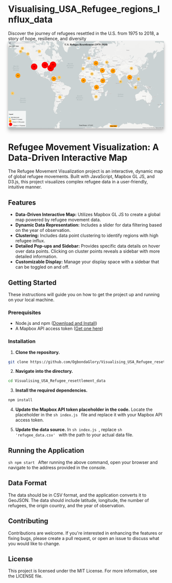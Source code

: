 # Visualising_USA_Refugee_regions_Influx_data
 Discover the journey of refugees resettled in the U.S. from 1975 to 2018, a story of hope, resilience, and diversity
<img src="./USREFUGEES.png" alt="Visualising_USA_Refugee_regions_Influx_data" title="Screenshot of the Immersive Data Visualisation Application" style="box-shadow: 0 8px 12px rgba(0, 0, 0, 0.2), 0 2px 6px rgba(0, 0, 0, 0.16);">

# Refugee Movement Visualization: A Data-Driven Interactive Map

The Refugee Movement Visualization project is an interactive, dynamic map of global refugee movements. Built with JavaScript, Mapbox GL JS, and D3.js, this project visualizes complex refugee data in a user-friendly, intuitive manner.

## Features

- **Data-Driven Interactive Map:** Utilizes Mapbox GL JS to create a global map powered by refugee movement data.
- **Dynamic Data Representation:** Includes a slider for data filtering based on the year of observation.
- **Clustering:** Includes data point clustering to identify regions with high refugee influx.
- **Detailed Pop-ups and Sidebar:** Provides specific data details on hover over data points. Clicking on cluster points reveals a sidebar with more detailed information.
- **Customizable Display:** Manage your display space with a sidebar that can be toggled on and off.

## Getting Started

These instructions will guide you on how to get the project up and running on your local machine.

### Prerequisites

- Node.js and npm ([Download and Install](https://nodejs.org/))
- A Mapbox API access token ([Get one here](https://account.mapbox.com/))

### Installation

1. **Clone the repository.**
```sh
git clone https://github.com/OgbondaGlory/Visualising_USA_Refugee_resettlement_data.git
```
2. **Navigate into the directory.**
```sh 
cd Visualising_USA_Refugee_resettlement_data 
```

3. **Install the required dependencies.** 
```sh 
npm install
```
4. **Update the Mapbox API token placeholder in the code.**
Locate the placeholder in the ```sh index.js ``` file and replace it with your Mapbox API access token.

5. **Update the data source.**
In ```sh index.js ```, replace ```sh 'refugee_data.csv' ``` with the path to your actual data file.

## Running the Application
```sh npm start ```
After running the above command, open your browser and navigate to the address provided in the console.

## Data Format
The data should be in CSV format, and the application converts it to GeoJSON. The data should include latitude, longitude, the number of refugees, the origin country, and the year of observation.

## Contributing
Contributions are welcome. If you're interested in enhancing the features or fixing bugs, please create a pull request, or open an issue to discuss what you would like to change.

## License
This project is licensed under the MIT License. For more information, see the LICENSE file.

